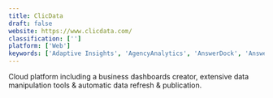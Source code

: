```yaml
---
title: ClicData
draft: false 
website: https://www.clicdata.com/
classification: ['']
platform: ['Web']
keywords: ['Adaptive Insights', 'AgencyAnalytics', 'AnswerDock', 'AnswerRocket', 'Cluvio', 'Cumul.io', 'Funnel', 'Host Analytics', 'Izenda', 'Looker', 'Marketing Optimizer', 'PivotXL', 'Revulytics', 'Sisense', 'Smartech', 'Smartlook', 'TapClicks', 'XLReporting', 'Zoho Analytics']
---
```

Cloud platform including a business dashboards creator, extensive data manipulation tools & automatic data refresh & publication.
